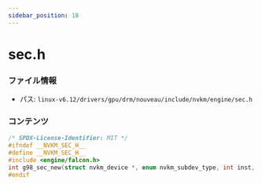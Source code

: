 ```yaml
---
sidebar_position: 18
---
```

# sec.h

### ファイル情報

- パス: `linux-v6.12/drivers/gpu/drm/nouveau/include/nvkm/engine/sec.h`

### コンテンツ

```h
/* SPDX-License-Identifier: MIT */
#ifndef __NVKM_SEC_H__
#define __NVKM_SEC_H__
#include <engine/falcon.h>
int g98_sec_new(struct nvkm_device *, enum nvkm_subdev_type, int inst, struct nvkm_engine **);
#endif

```
